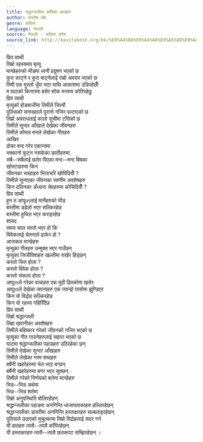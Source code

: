 ```yaml
---
title: श्रद्धान्जलीमा काँपेका हातहरु
author: सन्तोष थेबे
genre: कविता
language: नेपाली
source: नेपाली - कविता कोश
source_link: http://kavitakosh.org/kk/%E0%A4%B8%E0%A4%A8%E0%A5%8D%E0%A4%A4%E0%A5%8B%E0%A4%B7_%E0%A4%A5%E0%A5%87%E0%A4%AC%E0%A5%87
---
```


प्रिय साथी  
तिम्रो रहस्यमय मृत्यु  
मान्छेहरुको भीडमा ध्वनी प्रदुषण भएको छ  
कुरा काट्ने र कुरा बाट्नेलाई राम्रो अवसर भएको छ  
तिमी एक मुस्लो धुँवा भएर माथि आकाशमा उडिरहेछौँ  
म घाटको किनारमा बसेर शोक मन्तव्य कोरिरहेछु  
प्रिय साथी  
मृत्युको होडबाजीमा तिमीले जित्यौ  
पुलिसको सनाखतले पुरानो नजिर पल्टाएको छ  
तिम्रो अपराधलाई कालो सुचीमा टाँसेको छ  
तिमीले सुन्दर आँखाले देखेका जीवनहरु  
तिमीले कोमल मनले लेखेका गीतहरु  
आखिर  
ढोका बन्द गरेर एकान्तमा  
भक्कानो फुट्न नसकेका छातीहरुमा  
सबै--सबैलाई छलेर पिएका मन्द--मन्द बिषका  
खोस्टाहरुमा किन  
जीवनका भाखाहरु भित्ताभरि खोपिदियौँ ?  
तिमीले सुनाएका जीवनका स्वर्णीम अवशेषहरु  
किन दलिनका अँध्यारा चेपहरुमा कोचिदियौँ ?  
प्रिय साथी  
हुन त आपूmलाई मार्नेहरुको भीड  
बस्तीमा डढेलो भएर सल्किरहेछ  
बस्तीमा हुचिल भएर कराइरहेछ  
शायद  
समय साल यस्तो भएर हो कि  
विवेकलाई चेतनाले ढाकेर हो ?  
आजकल मान्छेहरु  
मृत्युका गीतहरु उन्मुक्त भएर गाउँछन्  
मृत्युका जिजीविषाहरु खल्तीमा राखेर हिड्छन्  
कस्तो चित्त होला ?  
कस्तो विवेक होला ?  
कस्तो संकल्प होला ?  
आपूmले गरेका वाचाहरु एक मुठी ढिस्कोमा खसेर  
आपूmले देखेका सपनाहरु एक त्यान्द्रो पासोमा झुण्डिएर  
किन यो विद्रोह सल्किरहेछ  
किन यो रहस्य गहिरिँदैछ  
प्रिय साथी  
तिम्रो श्रद्धान्जली  
तिम्रा खरानीका अवशेषहरु  
तिमीले बहिष्कार गरेको जीवनको नजिर भएको छ  
मृत्युका गीत गाउनेहरुलाई सहारा भएको छ  
घाटमा श्रद्धान्जलीका पहाडहरु उठिरहेका छन्  
तिमीले देखेका सुन्दर आँखाहरु  
तिमीले लेखेका नरम शब्दहरु  
बर्षेनी खहरेहरुमा भेल भएर बग्छन्  
बर्षेनी खहरेहरुमा बगर भएर सुक्छन्  
तिमीले गरेको निर्णयको बारेमा मान्छेहरु  
भिन्न--भिन्न अर्थमा  
भिन्न--भिन्न शर्तमा  
तिम्रो अनुपस्थिति बोलिरहेछन्  
श्रद्धान्जलीका पहाडमा अनगिन्ति ध्वजापताकाहरु हल्लिरहेछन्  
श्रद्धान्जलीका डायरीमा अनगिन्ति हस्ताक्षरहरु सल्बलाइरहेछन्  
पुलिसले उठाएको मुचुल्कामा तिम्रो विद्रोहलाई सदर गर्न  
यी हातहरु त्यसै--त्यसै काँपिरहेछन्  
यी हस्ताक्षरहरु त्यसै--त्यसै छलकपट सम्झिरहेछन् ।
